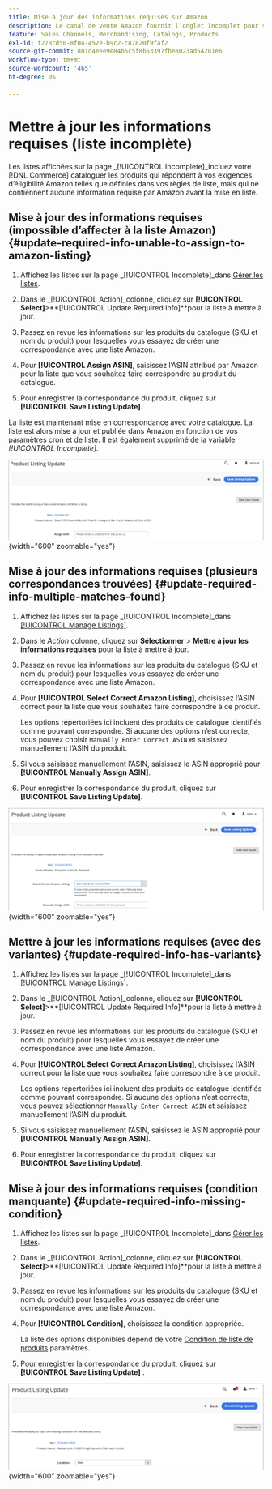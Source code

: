 ```yaml
---
title: Mise à jour des informations requises sur Amazon
description: Le canal de vente Amazon fournit l’onglet Incomplet pour surveiller les produits du catalogue de commerce qui ne contiennent pas les informations requises par Amazon.
feature: Sales Channels, Merchandising, Catalogs, Products
exl-id: f278cd50-8f04-452e-b9c2-c87820f9faf2
source-git-commit: 801d4eee9e84b5c5f8b53397fbe8023ad54281e6
workflow-type: tm+mt
source-wordcount: '465'
ht-degree: 0%

---
```


# Mettre à jour les informations requises (liste incomplète)

Les listes affichées sur la page _[!UICONTROL Incomplete]_incluez votre [!DNL Commerce] cataloguer les produits qui répondent à vos exigences d’éligibilité Amazon telles que définies dans vos règles de liste, mais qui ne contiennent aucune information requise par Amazon avant la mise en liste.

## Mise à jour des informations requises (impossible d’affecter à la liste Amazon) {#update-required-info-unable-to-assign-to-amazon-listing}

1. Affichez les listes sur la page _[!UICONTROL Incomplete]_dans [Gérer les listes](./managing-product-listings.md).

1. Dans le _[!UICONTROL Action]_colonne, cliquez sur **[!UICONTROL Select]**>**[!UICONTROL Update Required Info]**pour la liste à mettre à jour.

1. Passez en revue les informations sur les produits du catalogue (SKU et nom du produit) pour lesquelles vous essayez de créer une correspondance avec une liste Amazon.

1. Pour **[!UICONTROL Assign ASIN]**, saisissez l’ASIN attribué par Amazon pour la liste que vous souhaitez faire correspondre au produit du catalogue.

1. Pour enregistrer la correspondance du produit, cliquez sur **[!UICONTROL Save Listing Update]**.

La liste est maintenant mise en correspondance avec votre catalogue. La liste est alors mise à jour et publiée dans Amazon en fonction de vos paramètres cron et de liste. Il est également supprimé de la variable _[!UICONTROL Incomplete]_.

![Affectez manuellement ASIN pour qu’aucune correspondance de liste ne soit trouvée](assets/amazon-listing-update-assign-asin.png){width="600" zoomable="yes"}

## Mise à jour des informations requises (plusieurs correspondances trouvées) {#update-required-info-multiple-matches-found}

1. Affichez les listes sur la page _[!UICONTROL Incomplete]_dans [[!UICONTROL Manage Listings]](./managing-product-listings.md).

1. Dans le _Action_ colonne, cliquez sur **Sélectionner** > **Mettre à jour les informations requises** pour la liste à mettre à jour.

1. Passez en revue les informations sur les produits du catalogue (SKU et nom du produit) pour lesquelles vous essayez de créer une correspondance avec une liste Amazon.

1. Pour **[!UICONTROL Select Correct Amazon Listing]**, choisissez l’ASIN correct pour la liste que vous souhaitez faire correspondre à ce produit.

   Les options répertoriées ici incluent des produits de catalogue identifiés comme pouvant correspondre. Si aucune des options n’est correcte, vous pouvez choisir `Manually Enter Correct ASIN` et saisissez manuellement l’ASIN du produit.

1. Si vous saisissez manuellement l’ASIN, saisissez le ASIN approprié pour **[!UICONTROL Manually Assign ASIN]**.

1. Pour enregistrer la correspondance du produit, cliquez sur **[!UICONTROL Save Listing Update]**.

![Sélection manuelle d’ASIN parmi plusieurs correspondances possibles](assets/amazon-listing-update-multiple-matches.png){width="600" zoomable="yes"}

## Mettre à jour les informations requises (avec des variantes) {#update-required-info-has-variants}

1. Affichez les listes sur la page _[!UICONTROL Incomplete]_dans [[!UICONTROL Manage Listings]](./managing-product-listings.md).

1. Dans le _[!UICONTROL Action]_colonne, cliquez sur **[!UICONTROL Select]**>**[!UICONTROL Update Required Info]**pour la liste à mettre à jour.

1. Passez en revue les informations sur les produits du catalogue (SKU et nom du produit) pour lesquelles vous essayez de créer une correspondance avec une liste Amazon.

1. Pour **[!UICONTROL Select Correct Amazon Listing]**, choisissez l’ASIN correct pour la liste que vous souhaitez faire correspondre à ce produit.

   Les options répertoriées ici incluent des produits de catalogue identifiés comme pouvant correspondre. Si aucune des options n’est correcte, vous pouvez sélectionner `Manually Enter Correct ASIN` et saisissez manuellement l’ASIN du produit.

1. Si vous saisissez manuellement l’ASIN, saisissez le ASIN approprié pour **[!UICONTROL Manually Assign ASIN]**.

1. Pour enregistrer la correspondance du produit, cliquez sur **[!UICONTROL Save Listing Update]**.

## Mise à jour des informations requises (condition manquante) {#update-required-info-missing-condition}

1. Affichez les listes sur la page _[!UICONTROL Incomplete]_dans [Gérer les listes](./managing-product-listings.md).

1. Dans le _[!UICONTROL Action]_colonne, cliquez sur **[!UICONTROL Select]**>**[!UICONTROL Update Required Info]**pour la liste à mettre à jour.

1. Passez en revue les informations sur les produits du catalogue (SKU et nom du produit) pour lesquelles vous essayez de créer une correspondance avec une liste Amazon.

1. Pour **[!UICONTROL Condition]**, choisissez la condition appropriée.

   La liste des options disponibles dépend de votre [Condition de liste de produits](./product-listing-condition.md) paramètres.

1. Pour enregistrer la correspondance du produit, cliquez sur **[!UICONTROL Save Listing Update]** .

![Mettre à jour manuellement la condition manquante](assets/amazon-update-listing-missing-condition.png){width="600" zoomable="yes"}
